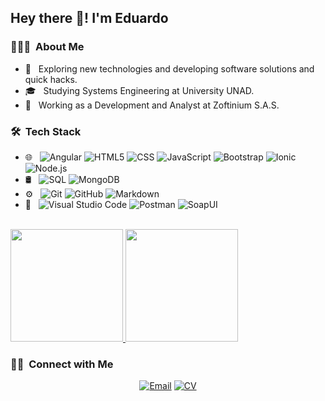 
## Hey there 👋! I'm Eduardo

### 👨🏻‍💻 &nbsp;About Me

- 🤔 &nbsp; Exploring new technologies and developing software solutions and quick hacks.
- 🎓 &nbsp; Studying Systems Engineering at University UNAD.
- 💼 &nbsp; Working as a Development and Analyst at Zoftinium S.A.S.


### 🛠 &nbsp;Tech Stack
<!---
- 💻 &nbsp;
  ![Python](https://img.shields.io/badge/-Python-333333?style=flat&logo=python)
  ![Java](https://img.shields.io/badge/-Java-333333?style=flat&logo=Java&logoColor=007396)
  ![C++](https://img.shields.io/badge/-C++-333333?style=flat&logo=C%2B%2B&logoColor=00599C)
  ![R (Statistics)](https://img.shields.io/badge/-R-333333?style=flat&logo=R&logoColor=276DC3)
-->
- 🌐 &nbsp;
  ![Angular](https://img.shields.io/badge/-Angular-333333?style=flat&logo=angular)
  ![HTML5](https://img.shields.io/badge/-HTML5-333333?style=flat&logo=HTML5)
  ![CSS](https://img.shields.io/badge/-CSS-333333?style=flat&logo=CSS3&logoColor=1572B6)
  ![JavaScript](https://img.shields.io/badge/-JavaScript-333333?style=flat&logo=javascript)
  ![Bootstrap](https://img.shields.io/badge/-Bootstrap-333333?style=flat&logo=bootstrap&logoColor=563D7C)
  ![Ionic](https://img.shields.io/badge/-Ionic-333333?style=flat&logo=ionic)
  ![Node.js](https://img.shields.io/badge/-Node.js-333333?style=flat&logo=node.js)
- 🛢 &nbsp;
  ![SQL](https://img.shields.io/badge/-SQL-333333?style=flat&logo=mysql)
  ![MongoDB](https://img.shields.io/badge/-MongoDB-333333?style=flat&logo=mongodb)
- ⚙️ &nbsp;
  ![Git](https://img.shields.io/badge/-Git-333333?style=flat&logo=git)
  ![GitHub](https://img.shields.io/badge/-GitHub-333333?style=flat&logo=github)
  ![Markdown](https://img.shields.io/badge/-Markdown-333333?style=flat&logo=markdown)
- 🔧 &nbsp;
  ![Visual Studio Code](https://img.shields.io/badge/-Visual%20Studio%20Code-333333?style=flat&logo=visual-studio-code&logoColor=007ACC)
  ![Postman](https://img.shields.io/badge/-Postman-333333?style=flat&logo=postman&logoColor=007ACC)
  ![SoapUI](https://img.shields.io/badge/-SoapUI-333333?style=flat&logo=soap-ui&logoColor=007ACC)
<br/>

<a href="https://github.com/aragrevo">
  <img height="180em" src="https://github-readme-stats.vercel.app/api?username=aragrevo&theme=buefy&show_icons=true" />
  <img height="180em" src="https://github-readme-stats.vercel.app/api/top-langs/?username=aragrevo&theme=buefy&layout=compact" />
</a>

<br/>

### 🤝🏻 &nbsp;Connect with Me

<p align="center">
  <a href="mailto:eduardo.vergara.dev@outlook.com"><img alt="Email" src="https://img.shields.io/badge/Email-eduardo.vergara.dev@outlook.com-blue?style=flat-square&logo=gmail"></a>
  <a href="https://www.canva.com/design/DADUDwcHSUE/OKxD_uATzd7K3qXcGrI8YQ/view?utm_content=DADUDwcHSUE&utm_campaign=designshare&utm_medium=link&utm_source=viewer" target="blank" rel="noopener"><img alt="CV" src="https://img.shields.io/badge/CV-Curriculum vitae-blue?style=flat-square&logo=google-chrome"></a>
  <!---
<a href="https://www.adityavsingh.com/"><img alt="Website" src="https://img.shields.io/badge/Website-www.adityavsingh.com-blue?style=flat-square&logo=google-chrome"></a>
<a href="https://www.linkedin.com/in/AVS1508/"><img alt="LinkedIn" src="https://img.shields.io/badge/LinkedIn-Aditya%20Vikram%20Singh-blue?style=flat-square&logo=linkedin"></a>
<a href="https://www.instagram.com/adityavs_/"><img alt="Instagram" src="https://img.shields.io/badge/Instagram-adityavs__-blue?style=flat-square&logo=instagram"></a>

-->
</p>
